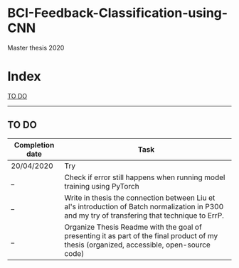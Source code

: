 # BCI-Feedback-Classification-using-CNN
Master thesis 2020

# Index
[TO DO](#TO-DO)

---

## TO DO

Completion date | Task
---- | ----
20/04/2020 | Try
_ | Check if error still happens when running model training using PyTorch
_ | Write in thesis the connection between Liu et al's introduction of Batch normalization in P300 and my try of transfering that technique to ErrP.
_ | Organize Thesis Readme with the goal of presenting it as part of the final product of my thesis (organized, accessible, open-source code)
